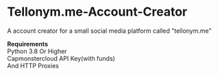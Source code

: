 # Tellonym.me-Account-Creator
A account creator for a small social media platform called "tellonym.me"

**Requirements** <br />
Python 3.8 Or Higher<br /> Capmonstercloud API Key(with funds)<br />And HTTP Proxies
